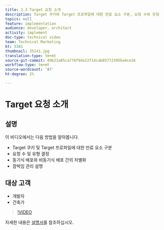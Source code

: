 ```yaml
---
title: 2.3 Target 요청 소개
description: Target 쿠키와 Target 프로파일에 대한 만료 요소 구분, 요청 수와 유형 결정, 동기 배포와 비동기 배포 간 차별화, 깜박임 관리 설명
topics: null
feature: implementation
audience: developer, architect
activity: implement
doc-type: technical video
team: Technical Marketing
kt: 5381
thumbnail: 35141.jpg
translation-type: tm+mt
source-git-commit: 49b21a85ca776f9da12f14cab85772395ba4ce16
workflow-type: tm+mt
source-wordcount: '87'
ht-degree: 2%

---
```



# Target 요청 소개

## 설명

이 비디오에서는 다음 방법을 알아봅니다.

* Target 쿠키 및 Target 프로파일에 대한 만료 요소 구분
* 요청 수 및 유형 결정
* 동기식 배포와 비동기식 배포 간의 차별화
* 깜박임 관리 설명

## 대상 고객

* 개발자
* 건축가

>[!VIDEO](https://video.tv.adobe.com/v/35141/?quality=12)

자세한 내용은 [설명서](https://docs.adobe.com/content/help/en/target/using/implement-target/implementing-target.html)를 참조하십시오.
